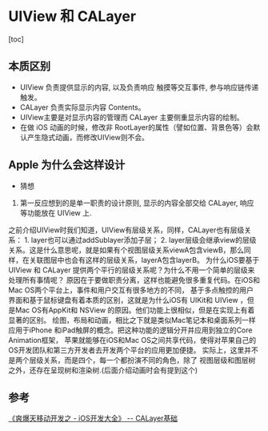 # UIView 和 CALayer

[toc]

## 本质区别

* UIView 负责提供显示的内容, 以及负责响应 触摸等交互事件, 参与响应链传递触发。
* CALayer 负责实际显示内容 Contents。
* UIView主要是对显示内容的管理而 CALayer 主要侧重显示内容的绘制。
* 在做 iOS 动画的时候，修改非 RootLayer的属性（譬如位置、背景色等）会默认产生隐式动画，而修改UIView则不会。

## Apple 为什么会这样设计

* 猜想

1. 第一反应想到的是单一职责的设计原则, 显示的内容全部交给 CALayer, 响应等功能放在 UIView 上.

之前介绍UIView时我们知道，UIView有层级关系，同样，CALayer也有层级关系：
	1.	layer也可以通过addSublayer添加子层；
	2.	layer层级会继承view的层级关系。这是什么意思呢，就是如果有个视图层级关系viewA包含viewB，那么同样，在关联图层中也会有这样的层级关系，layerA包含layerB。
为什么iOS要基于 UIView 和 CALayer 提供两个平行的层级关系呢？为什么不用一个简单的层级来处理所有事情呢？
原因在于要做职责分离，这样也能避免很多重复代码。在iOS和Mac OS两个平台上，事件和用户交互有很多地方的不同， 基于多点触控的用户界面和基于鼠标键盘有着本质的区别，这就是为什么iOS有 UIKit和 UIView ，但是Mac OS有AppKit和 NSView 的原因。他们功能上很相似，但是在实现上有着显著的区别。
绘图，布局和动画，相比之下就是类似Mac笔记本和桌面系列一样应用于iPhone 和iPad触屏的概念。把这种功能的逻辑分开并应用到独立的Core Animation框架， 苹果就能够在iOS和Mac OS之间共享代码，使得对苹果自己的OS开发团队和第三方开发者去开发两个平台的应用更加便捷。
实际上，这里并不是两个层级关系，而是四个，每一个都扮演不同的角色，除了 视图层级和图层树之外，还存在呈现树和渲染树.(后面介绍动画时会有提到这个)


## 参考

[《爽爆天移动开发之 - iOS开发大全》 -- CALayer基础](https://luochenxun.com/ios-calayer-overview/)

